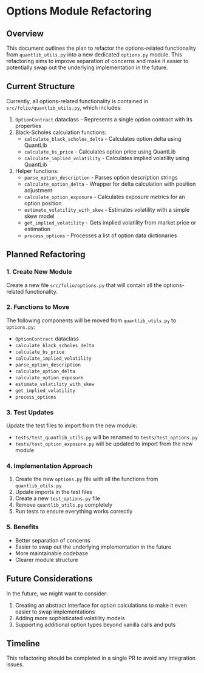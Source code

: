 # Options Module Refactoring

## Overview

This document outlines the plan to refactor the options-related functionality from `quantlib_utils.py` into a new dedicated `options.py` module. This refactoring aims to improve separation of concerns and make it easier to potentially swap out the underlying implementation in the future.

## Current Structure

Currently, all options-related functionality is contained in `src/folio/quantlib_utils.py`, which includes:

1. `OptionContract` dataclass - Represents a single option contract with its properties
2. Black-Scholes calculation functions:
   - `calculate_black_scholes_delta` - Calculates option delta using QuantLib
   - `calculate_bs_price` - Calculates option price using QuantLib
   - `calculate_implied_volatility` - Calculates implied volatility using QuantLib
3. Helper functions:
   - `parse_option_description` - Parses option description strings
   - `calculate_option_delta` - Wrapper for delta calculation with position adjustment
   - `calculate_option_exposure` - Calculates exposure metrics for an option position
   - `estimate_volatility_with_skew` - Estimates volatility with a simple skew model
   - `get_implied_volatility` - Gets implied volatility from market price or estimation
   - `process_options` - Processes a list of option data dictionaries

## Planned Refactoring

### 1. Create New Module

Create a new file `src/folio/options.py` that will contain all the options-related functionality.

### 2. Functions to Move

The following components will be moved from `quantlib_utils.py` to `options.py`:

- `OptionContract` dataclass
- `calculate_black_scholes_delta`
- `calculate_bs_price`
- `calculate_implied_volatility`
- `parse_option_description`
- `calculate_option_delta`
- `calculate_option_exposure`
- `estimate_volatility_with_skew`
- `get_implied_volatility`
- `process_options`

### 3. Test Updates

Update the test files to import from the new module:

- `tests/test_quantlib_utils.py` will be renamed to `tests/test_options.py`
- `tests/test_option_exposure.py` will be updated to import from the new module

### 4. Implementation Approach

1. Create the new `options.py` file with all the functions from `quantlib_utils.py`
2. Update imports in the test files
3. Create a new `test_options.py` file
4. Remove `quantlib_utils.py` completely
5. Run tests to ensure everything works correctly

### 5. Benefits

- Better separation of concerns
- Easier to swap out the underlying implementation in the future
- More maintainable codebase
- Clearer module structure

## Future Considerations

In the future, we might want to consider:

1. Creating an abstract interface for option calculations to make it even easier to swap implementations
2. Adding more sophisticated volatility models
3. Supporting additional option types beyond vanilla calls and puts

## Timeline

This refactoring should be completed in a single PR to avoid any integration issues.
